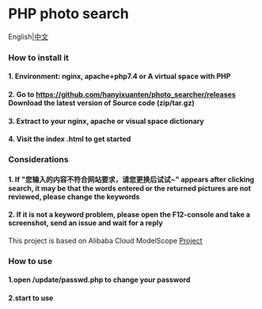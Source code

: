 # PHP photo search
English|[中文](https://github.com/hanyixuanten/photo_searcher/blob/master/README.md)
### How to install it
#### 1. Environment: nginx, apache+php7.4 or A virtual space with PHP
#### 2. Go to https://github.com/hanyixuanten/photo_searcher/releases Download the latest version of Source code (zip/tar.gz)
#### 3. Extract to your nginx, apache or visual space dictionary
#### 4. Visit the index .html to get started
### Considerations
#### 1. If "您输入的内容不符合网站要求，请您更换后试试~" appears after clicking search, it may be that the words entered or the returned pictures are not reviewed, please change the keywords
#### 2. If it is not a keyword problem, please open the F12-console and take a screenshot, send an issue and wait for a reply
This project is based on Alibaba Cloud ModelScope [Project](https://modelscope.cn/studios/damo/chinese_clip_applications/summary)
### How to use
#### 1.open /update/passwd.php to change your password
#### 2.start to use
